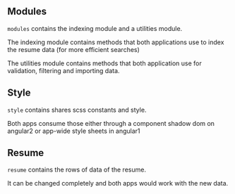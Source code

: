 ## Modules

```modules``` contains the indexing module and a utilities module.

The indexing module contains methods that both applications use to index the resume data (for more efficient searches)

The utilities module contains methods that both application use for validation, filtering and importing data.

## Style

```style``` contains shares scss constants and style.

Both apps consume those either through a component shadow dom on angular2 or app-wide style sheets in angular1

## Resume

```resume``` contains the rows of data of the resume.

It can be changed completely and both apps would work with the new data.


